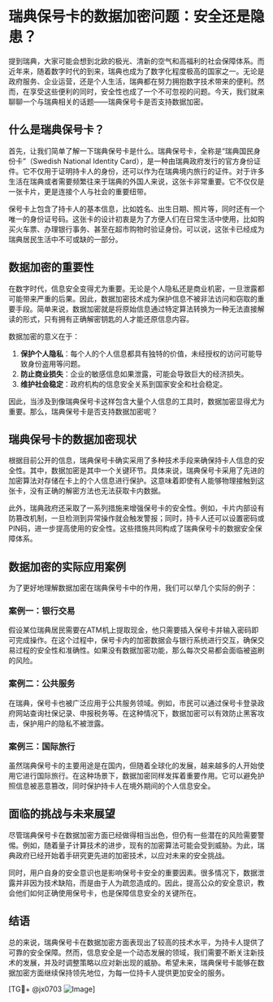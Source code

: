 # 瑞典保号卡的数据加密问题：安全还是隐患？

提到瑞典，大家可能会想到北欧的极光、清新的空气和高福利的社会保障体系。而近年来，随着数字时代的到来，瑞典也成为了数字化程度极高的国家之一。无论是政府服务、企业运营，还是个人生活，瑞典都在努力拥抱数字技术带来的便利。然而，在享受这些便利的同时，安全性也成了一个不可忽视的问题。今天，我们就来聊聊一个与瑞典相关的话题——瑞典保号卡是否支持数据加密。

## 什么是瑞典保号卡？

首先，让我们简单了解一下瑞典保号卡是什么。瑞典保号卡，全称是“瑞典国民身份卡”（Swedish National Identity Card），是一种由瑞典政府发行的官方身份证件。它不仅用于证明持卡人的身份，还可以作为在瑞典境内旅行的证件。对于许多生活在瑞典或者需要频繁往来于瑞典的外国人来说，这张卡非常重要。它不仅仅是一张卡片，更是连接个人与社会的重要纽带。

保号卡上包含了持卡人的基本信息，比如姓名、出生日期、照片等，同时还有一个唯一的身份证号码。这张卡的设计初衷是为了方便人们在日常生活中使用，比如购买火车票、办理银行事务、甚至在超市购物时验证身份。可以说，这张卡已经成为瑞典居民生活中不可或缺的一部分。

## 数据加密的重要性

在数字时代，信息安全变得尤为重要。无论是个人隐私还是商业机密，一旦泄露都可能带来严重的后果。因此，数据加密技术成为保护信息不被非法访问和窃取的重要手段。简单来说，数据加密就是将原始信息通过特定算法转换为一种无法直接解读的形式，只有拥有正确解密钥匙的人才能还原信息内容。

数据加密的意义在于：
1. **保护个人隐私**：每个人的个人信息都具有独特的价值，未经授权的访问可能导致身份盗用等问题。
2. **防止商业损失**：企业的敏感信息如果泄露，可能会导致巨大的经济损失。
3. **维护社会稳定**：政府机构的信息安全关系到国家安全和社会稳定。

因此，当涉及到像瑞典保号卡这样包含大量个人信息的工具时，数据加密显得尤为重要。那么，瑞典保号卡是否支持数据加密呢？

## 瑞典保号卡的数据加密现状

根据目前公开的信息，瑞典保号卡确实采用了多种技术手段来确保持卡人信息的安全性。其中，数据加密是其中一个关键环节。具体来说，瑞典保号卡采用了先进的加密算法对存储在卡上的个人信息进行保护。这意味着即使有人能够物理接触到这张卡，没有正确的解密方法也无法获取卡内数据。

此外，瑞典政府还采取了一系列措施来增强保号卡的安全性。例如，卡片内部设有防篡改机制，一旦检测到异常操作就会触发警报；同时，持卡人还可以设置密码或PIN码，进一步提高使用的安全性。这些措施共同构成了瑞典保号卡的数据安全保障体系。

## 数据加密的实际应用案例

为了更好地理解数据加密在瑞典保号卡中的作用，我们可以举几个实际的例子：

### 案例一：银行交易

假设某位瑞典居民需要在ATM机上提取现金，他只需要插入保号卡并输入密码即可完成操作。在这个过程中，保号卡内的加密数据会与银行系统进行交互，确保交易过程的安全性和准确性。如果没有数据加密功能，那么每次交易都会面临被盗刷的风险。

### 案例二：公共服务

在瑞典，保号卡也被广泛应用于公共服务领域。例如，市民可以通过保号卡登录政府网站查询社保记录、申报税务等。在这种情况下，数据加密可以有效防止黑客攻击，保护用户的隐私不被泄露。

### 案例三：国际旅行

虽然瑞典保号卡的主要用途是在国内，但随着全球化的发展，越来越多的人开始使用它进行国际旅行。在这种场景下，数据加密同样发挥着重要作用。它可以避免护照信息被恶意篡改，同时保护持卡人在境外期间的个人信息安全。

## 面临的挑战与未来展望

尽管瑞典保号卡在数据加密方面已经做得相当出色，但仍有一些潜在的风险需要警惕。例如，随着量子计算技术的进步，现有的加密算法可能会受到威胁。为此，瑞典政府已经开始着手研究更先进的加密技术，以应对未来的安全挑战。

同时，用户自身的安全意识也是影响保号卡安全的重要因素。很多情况下，数据泄露并非因为技术缺陷，而是由于人为疏忽造成的。因此，提高公众的安全意识，教会他们如何正确使用保号卡，也是保障信息安全的关键所在。

## 结语

总的来说，瑞典保号卡在数据加密方面表现出了较高的技术水平，为持卡人提供了可靠的安全保障。然而，信息安全是一个动态发展的领域，我们需要不断关注新技术的发展，并及时调整策略以应对新出现的威胁。希望未来，瑞典保号卡能够在数据加密方面继续保持领先地位，为每一位持卡人提供更加安全的服务。

[TG💪+ @jx0703 ![Image](https://github.com/user-attachments/assets/dbca1d08-cadb-493c-b0ec-ad6f7a83f270)]